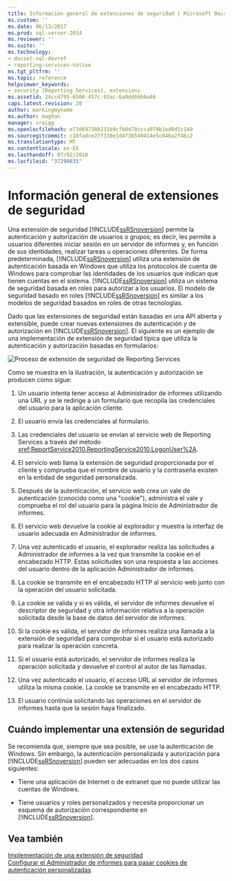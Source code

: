 ```yaml
---
title: Información general de extensiones de seguridad | Microsoft Docs
ms.custom: ''
ms.date: 06/13/2017
ms.prod: sql-server-2014
ms.reviewer: ''
ms.suite: ''
ms.technology:
- docset-sql-devref
- reporting-services-native
ms.tgt_pltfrm: ''
ms.topic: reference
helpviewer_keywords:
- security [Reporting Services], extensions
ms.assetid: 24ccd795-6506-457c-93ac-6a9dd6bb9a46
caps.latest.revision: 20
author: markingmyname
ms.author: maghan
manager: craigg
ms.openlocfilehash: e73d69738b231b9cfb0d78ccca979b1ed0d5c149
ms.sourcegitcommit: c18fadce27f330e1d4f36549414e5c84ba2f46c2
ms.translationtype: MT
ms.contentlocale: es-ES
ms.lasthandoff: 07/02/2018
ms.locfileid: "37299835"
---
```

# <a name="security-extensions-overview"></a>Información general de extensiones de seguridad
  Una extensión de seguridad [!INCLUDE[ssRSnoversion](../../../includes/ssrsnoversion-md.md)] permite la autenticación y autorización de usuarios o grupos; es decir, les permite a usuarios diferentes iniciar sesión en un servidor de informes y, en función de sus identidades, realizar tareas u operaciones diferentes. De forma predeterminada, [!INCLUDE[ssRSnoversion](../../../includes/ssrsnoversion-md.md)] utiliza una extensión de autenticación basada en Windows que utiliza los protocolos de cuenta de Windows para comprobar las identidades de los usuarios que indican que tienen cuentas en el sistema. [!INCLUDE[ssRSnoversion](../../../includes/ssrsnoversion-md.md)] utiliza un sistema de seguridad basada en roles para autorizar a los usuarios. El modelo de seguridad basado en roles [!INCLUDE[ssRSnoversion](../../../includes/ssrsnoversion-md.md)] es similar a los modelos de seguridad basados en roles de otras tecnologías.  
  
 Dado que las extensiones de seguridad están basadas en una API abierta y extensible, puede crear nuevas extensiones de autenticación y de autorización en [!INCLUDE[ssRSnoversion](../../../includes/ssrsnoversion-md.md)]. El siguiente es un ejemplo de una implementación de extensión de seguridad típica que utiliza la autenticación y autorización basadas en formularios:  
  
 ![Proceso de extensión de seguridad de Reporting Services](../../media/rosettasecurityextensionflow.gif "Proceso de extensión de seguridad de Reporting Services")  
  
 Como se muestra en la ilustración, la autenticación y autorización se producen como sigue:  
  
1.  Un usuario intenta tener acceso al Administrador de informes utilizando una URL y se le redirige a un formulario que recopila las credenciales del usuario para la aplicación cliente.  
  
2.  El usuario envía las credenciales al formulario.  
  
3.  Las credenciales del usuario se envían al servicio web de Reporting Services a través del método <xref:ReportService2010.ReportingService2010.LogonUser%2A>.  
  
4.  El servicio web llama la extensión de seguridad proporcionada por el cliente y comprueba que el nombre de usuario y la contraseña existen en la entidad de seguridad personalizada.  
  
5.  Después de la autenticación, el servicio web crea un vale de autenticación (conocido como una "cookie"), administra el vale y comprueba el rol del usuario para la página Inicio de Administrador de informes.  
  
6.  El servicio web devuelve la cookie al explorador y muestra la interfaz de usuario adecuada en Administrador de informes.  
  
7.  Una vez autenticado el usuario, el explorador realiza las solicitudes a Administrador de informes a la vez que transmite la cookie en el encabezado HTTP. Estas solicitudes son una respuesta a las acciones del usuario dentro de la aplicación Administrador de informes.  
  
8.  La cookie se transmite en el encabezado HTTP al servicio web junto con la operación del usuario solicitada.  
  
9. La cookie se valida y si es válida, el servidor de informes devuelve el descriptor de seguridad y otra información relativa a la operación solicitada desde la base de datos del servidor de informes.  
  
10. Si la cookie es válida, el servidor de informes realiza una llamada a la extensión de seguridad para comprobar si el usuario está autorizado para realizar la operación concreta.  
  
11. Si el usuario está autorizado, el servidor de informes realiza la operación solicitada y devuelve el control al autor de las llamadas.  
  
12. Una vez autenticado el usuario, el acceso URL al servidor de informes utiliza la misma cookie. La cookie se transmite en el encabezado HTTP.  
  
13. El usuario continúa solicitando las operaciones en el servidor de informes hasta que la sesión haya finalizado.  
  
## <a name="when-to-implement-a-security-extension"></a>Cuándo implementar una extensión de seguridad  
 Se recomienda que, siempre que sea posible, se use la autenticación de Windows. Sin embargo, la autenticación personalizada y autorización para [!INCLUDE[ssRSnoversion](../../../includes/ssrsnoversion-md.md)] pueden ser adecuadas en los dos casos siguientes:  
  
-   Tiene una aplicación de Internet o de extranet que no puede utilizar las cuentas de Windows.  
  
-   Tiene usuarios y roles personalizados y necesita proporcionar un esquema de autorización correspondiente en [!INCLUDE[ssRSnoversion](../../../includes/ssrsnoversion-md.md)].  
  
## <a name="see-also"></a>Vea también  
 [Implementación de una extensión de seguridad](../security-extension/implementing-a-security-extension.md)   
 [Configurar el Administrador de informes para pasar cookies de autenticación personalizadas](../../security/configure-the-web-portal-to-pass-custom-authentication-cookies.md)  
  
  
